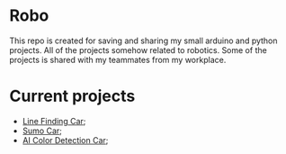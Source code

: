 # Robo

This repo is created for saving and sharing my small arduino and python projects.
All of the projects somehow related to robotics.
Some of the projects is shared with my teammates from my workplace.

# Current projects
 + [Line Finding Car](/line);
 + [Sumo Car](/sumo);
 + [AI Color Detection Car](/ai/UnitvLeo);
